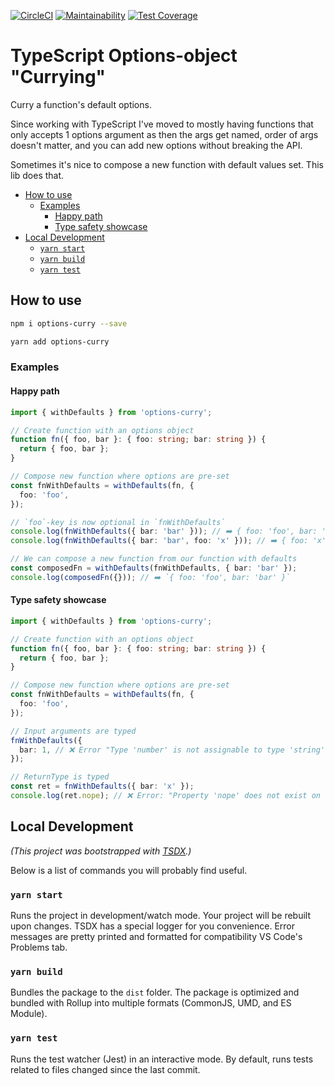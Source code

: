 [![CircleCI](https://circleci.com/gh/KATT/options-curry.svg?style=shield)](https://circleci.com/gh/KATT/options-curry) [![Maintainability](https://api.codeclimate.com/v1/badges/7fe8350eab922963ff12/maintainability)](https://codeclimate.com/github/KATT/options-curry/maintainability) [![Test Coverage](https://api.codeclimate.com/v1/badges/7fe8350eab922963ff12/test_coverage)](https://codeclimate.com/github/KATT/options-curry/test_coverage)

# TypeScript Options-object "Currying" <!-- omit in toc -->

Curry a function's default options.

Since working with TypeScript I've moved to mostly having functions that only accepts 1 options argument as then the args get named, order of args doesn't matter, and you can add new options without breaking the API.

Sometimes it's nice to compose a new function with default values set. This lib does that.

- [How to use](#how-to-use)
  - [Examples](#examples)
    - [Happy path](#happy-path)
    - [Type safety showcase](#type-safety-showcase)
- [Local Development](#local-development)
  - [`yarn start`](#yarn-start)
  - [`yarn build`](#yarn-build)
  - [`yarn test`](#yarn-test)

## How to use

```sh
npm i options-curry --save
```

```sh
yarn add options-curry
```

### Examples

#### Happy path

```typescript
import { withDefaults } from 'options-curry';

// Create function with an options object
function fn({ foo, bar }: { foo: string; bar: string }) {
  return { foo, bar };
}

// Compose new function where options are pre-set
const fnWithDefaults = withDefaults(fn, {
  foo: 'foo',
});

// `foo`-key is now optional in `fnWithDefaults`
console.log(fnWithDefaults({ bar: 'bar' })); // ➡️ { foo: 'foo', bar: 'bar' }
console.log(fnWithDefaults({ bar: 'bar', foo: 'x' })); // ➡️ ️{ foo: 'x', bar: 'bar' }

// We can compose a new function from our function with defaults
const composedFn = withDefaults(fnWithDefaults, { bar: 'bar' });
console.log(composedFn({})); // ➡️ `{ foo: 'foo', bar: 'bar' }`
```

#### Type safety showcase

```typescript
import { withDefaults } from 'options-curry';

// Create function with an options object
function fn({ foo, bar }: { foo: string; bar: string }) {
  return { foo, bar };
}

// Compose new function where options are pre-set
const fnWithDefaults = withDefaults(fn, {
  foo: 'foo',
});

// Input arguments are typed
fnWithDefaults({
  bar: 1, // ❌ Error "Type 'number' is not assignable to type 'string'"
});

// ReturnType is typed
const ret = fnWithDefaults({ bar: 'x' });
console.log(ret.nope); // ❌ Error: "Property 'nope' does not exist on type '{ foo: string; bar: string; }"
```

## Local Development

_(This project was bootstrapped with [TSDX](https://github.com/jaredpalmer/tsdx).)_

Below is a list of commands you will probably find useful.

### `yarn start`

Runs the project in development/watch mode. Your project will be rebuilt upon changes. TSDX has a special logger for you convenience. Error messages are pretty printed and formatted for compatibility VS Code's Problems tab.

### `yarn build`

Bundles the package to the `dist` folder.
The package is optimized and bundled with Rollup into multiple formats (CommonJS, UMD, and ES Module).

### `yarn test`

Runs the test watcher (Jest) in an interactive mode.
By default, runs tests related to files changed since the last commit.
